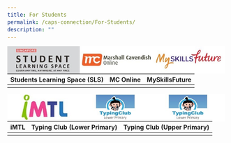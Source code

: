 ```yaml
---
title: For Students
permalink: /caps-connection/For-Students/
description: ""
---
```

<a href="https://vle.learning.moe.edu.sg/login"><img src="/images/SLS.jpeg" 
     style="width:33%;float:left"></a>
		 
<a href="http://%20%20%20https//www.mconline.sg/LEAD/login/lms_login.aspx"><img src="/images/MC%20Online.jpeg" 
     style="width:33%;float:left"></a>
		 
<a href="https://www.myskillsfuture.sg/content/student/en/primary/about/myskillsfuture-for-students.html"><img src="/images/My%20SkillsFuture.jpeg" 
     style="width:33%;float:left"></a>
		 
| **Students Learning Space (SLS)** |**MC Online**|**MySkillsFuture** |
| -------- | -------- | -------- |
|||

<a href="https://vle.learning.moe.edu.sg/login"><img src="/images/iMTL.jpeg" 
     style="width:33%;float:left"></a>
		 
<a href="http://%20%20%20https//www.mconline.sg/LEAD/login/lms_login.aspx"><img src="/images/Typing%20Club%20(Lower_Upper%20Pri).jpeg" 
     style="width:33%;float:left"></a>
		 
<a href="https://www.myskillsfuture.sg/content/student/en/primary/about/myskillsfuture-for-students.html"><img src="/images/Typing%20Club%20(Lower_Upper%20Pri).jpeg" 
     style="width:33%;float:left"></a>
		 
| **iMTL** |**Typing Club (Lower Primary)**|**Typing Club (Upper Primary)** |
| -------- | -------- | -------- |
|||